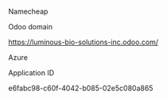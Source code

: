 Namecheap

Odoo domain

https://luminous-bio-solutions-inc.odoo.com/

Azure

Application ID

e6fabc98-c60f-4042-b085-02e5c080a865

